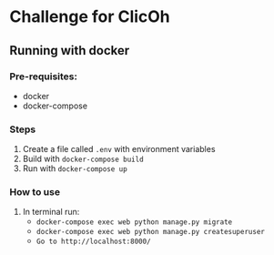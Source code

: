 # Challenge for ClicOh

## Running with docker

### Pre-requisites:
- docker
- docker-compose

### Steps
1. Create a file called `.env` with environment variables
2. Build with `docker-compose build`
2. Run with `docker-compose up`

### How to use
1. In terminal run: 
   - `docker-compose exec web python manage.py migrate` 
   - `docker-compose exec web python manage.py createsuperuser`
   - `Go to http://localhost:8000/`
